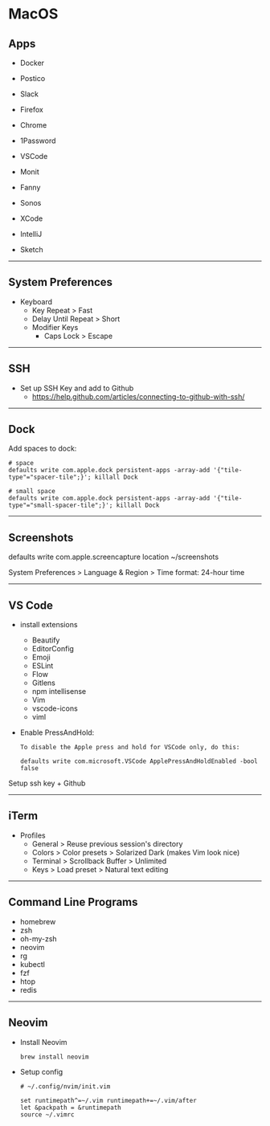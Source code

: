 # MacOS

## Apps
- Docker
- Postico
- Slack
- Firefox
- Chrome
- 1Password
- VSCode
- Monit
- Fanny
- Sonos

- XCode
- IntelliJ
- Sketch

----
## System Preferences
- Keyboard
  - Key Repeat > Fast
  - Delay Until Repeat > Short
  - Modifier Keys
    - Caps Lock > Escape

---
## SSH
- Set up SSH Key and add to Github
  - https://help.github.com/articles/connecting-to-github-with-ssh/

---
## Dock
Add spaces to dock:
```
# space
defaults write com.apple.dock persistent-apps -array-add '{"tile-type"="spacer-tile";}'; killall Dock

# small space
defaults write com.apple.dock persistent-apps -array-add '{"tile-type"="small-spacer-tile";}'; killall Dock
```

---
## Screenshots
defaults write com.apple.screencapture location ~/screenshots

System Preferences > Language & Region > Time format: 24-hour time


---
## VS Code
- install extensions
  - Beautify
  - EditorConfig
  - Emoji
  - ESLint
  - Flow
  - Gitlens
  - npm intellisense
  - Vim
  - vscode-icons
  - viml

- Enable PressAndHold:
    ```
    To disable the Apple press and hold for VSCode only, do this:

    defaults write com.microsoft.VSCode ApplePressAndHoldEnabled -bool false
    ```

Setup ssh key + Github

---
## iTerm
- Profiles
  - General > Reuse previous session's directory
  - Colors > Color presets > Solarized Dark (makes Vim look nice)
  - Terminal > Scrollback Buffer > Unlimited
  - Keys > Load preset > Natural text editing

---
## Command Line Programs
- homebrew
- zsh
- oh-my-zsh
- neovim
- rg
- kubectl
- fzf
- htop
- redis

----
## Neovim
- Install Neovim
  ```
  brew install neovim
  ```
- Setup config
  ```
  # ~/.config/nvim/init.vim

  set runtimepath^=~/.vim runtimepath+=~/.vim/after
  let &packpath = &runtimepath
  source ~/.vimrc
  ```
